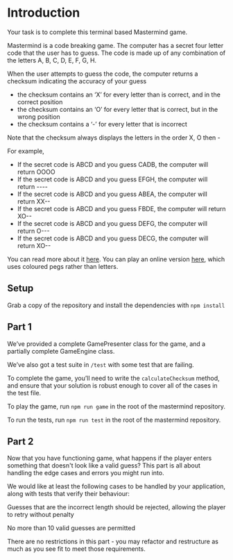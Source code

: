 # Introduction

Your task is to complete this terminal based Mastermind game.

Mastermind is a code breaking game. The computer has a secret four letter code
that the user has to guess. The code is made up of any combination of the
letters A, B, C, D, E, F, G, H.

When the user attempts to guess the code, the computer returns a checksum
indicating the accuracy of your guess
- the checksum contains an ‘X’ for every letter than is correct, and in the
	correct position
- the checksum contains an ‘O’ for every letter that is correct, but in the
	wrong position
- the checksum contains a ‘-’ for every letter that is incorrect

Note that the checksum always displays the letters in the order X, O then -

For example,

- If the secret code is ABCD and you guess CADB, the computer will return OOOO
- If the secret code is ABCD and you guess EFGH, the computer will return ----
- If the secret code is ABCD and you guess ABEA, the computer will return XX--
- If the secret code is ABCD and you guess FBDE, the computer will return XO--
- If the secret code is ABCD and you guess DEFG, the computer will return O---
- If the secret code is ABCD and you guess DECG, the computer will return XO--

You can read more about it
[here](https://en.wikipedia.org/wiki/Mastermind_(board_game)). You can play an
online version [here](http://www.webgamesonline.com/mastermind/index.php),
which uses coloured pegs rather than letters.

## Setup

Grab a copy of the repository and install the dependencies with `npm install`

## Part 1

We’ve provided a complete GamePresenter class for the game, and a partially
complete GameEngine class.

We’ve also got a test suite in `/test` with some test that are failing.

To complete the game, you’ll need to write the `calculateChecksum` method, and
ensure that your solution is robust enough to cover all of the cases in the
test file.

To play the game, run `npm run game` in the root of the mastermind repository.

To run the tests, run `npm run test` in the root of the mastermind repository.

## Part 2

Now that you have functioning game, what happens if the player enters something
that doesn't look like a valid guess? This part is all about handling the edge
cases and errors you might run into.

We would like at least the following cases to be handled by your application,
along with tests that verify their behaviour:

Guesses that are the incorrect length should be rejected, allowing the player
to retry without penalty

No more than 10 valid guesses are permitted

There are no restrictions in this part - you may refactor and restructure as
much as you see fit to meet those requirements.
